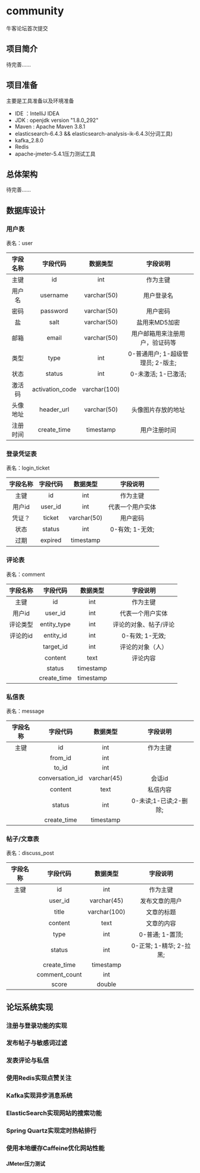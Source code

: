 # community
牛客论坛首次提交

## 项目简介
待完善……


## 项目准备
主要是工具准备以及环境准备
* IDE ：IntelliJ IDEA
* JDK : openjdk version "1.8.0_292"
* Maven : Apache Maven 3.8.1
* elasticsearch-6.4.3 && elasticsearch-analysis-ik-6.4.3(分词工具)
* kafka_2.8.0
* Redis 
* apache-jmeter-5.4.1压力测试工具


## 总体架构
待完善……

## 数据库设计

### 用户表
表名：user

| 字段名称      | 字段代码 | 数据类型     |字段说明     |
| :----:      |    :----:   |       :----:  |       :----:  |
| 主键      | id       | int   | 作为主键|
| 用户名     | username        | varchar(50)      |用户登录名|
| 密码     | password        | varchar(50)      |用户密码|
| 盐     | salt        | varchar(50)      |盐用来MD5加密|
| 邮箱     | email        | varchar(50)      |用户邮箱用来注册用户，验证码等|    
| 类型     | type        | int      |0-普通用户; 1-超级管理员; 2-版主;|
| 状态     | status        | int    |0-未激活; 1-已激活;|
| 激活码     | activation_code        | varchar(100)      |   |
| 头像地址     | header_url        | varchar(50)      |头像图片存放的地址|
| 注册时间     | create_time        | timestamp      |用户注册时间|


### 登录凭证表
表名：login_ticket

| 字段名称      | 字段代码 | 数据类型     |字段说明     |
| :----:      |    :----:   |       :----:  |       :----:  |
| 主键      | id       | int   | 作为主键|
| 用户id     | user_id        | int      |代表一个用户实体|
| 凭证？    |ticket        | varchar(50)      |用户密码|
| 状态     | status        | int      |0-有效; 1-无效;|    
| 过期     | expired        | timestamp      | |

### 评论表
表名：comment

| 字段名称      | 字段代码 | 数据类型     |字段说明     |
| :----:      |    :----:   |       :----:  |       :----:  |
| 主键      | id       | int   | 作为主键|
| 用户id     | user_id        | int      |代表一个用户实体|
| 评论类型   | entity_type      |int     |评论的对象、帖子/评论|
| 评论的id     | entity_id        | int      |0-有效; 1-无效;|    
|      | target_id        | int      | 评论的对象（人）|
|      | content        | text      | 评论内容|
|      | status        | timestamp      | |
|      | create_time        | timestamp      | |

### 私信表
表名：message

| 字段名称      | 字段代码 | 数据类型     |字段说明     |
| :----:      |    :----:   |       :----:  |       :----:  |
| 主键      | id       | int   | 作为主键|
|      | from_id        | int      ||
|    | to_id      |int     ||
|      | conversation_id        | varchar(45)      |会话id|    
|      | content        | text      | 私信内容|
|      | status        | int      | 0-未读;1-已读;2-删除;|
|      | create_time        | timestamp      | |

### 帖子/文章表
表名：discuss_post

| 字段名称      | 字段代码 | 数据类型     |字段说明     |
| :----:      |    :----:   |       :----:  |       :----:  |
| 主键      | id       | int   | 作为主键|
|      | user_id        | varchar(45)      |发布文章的用户|
|    | title      |varchar(100)     |文章的标题|
|      | content        | text      |文章的内容|    
|      | type        | int      | 0-普通; 1-置顶;|
|      | status        | int      | 0-正常; 1-精华; 2-拉黑;|
|      | create_time        | timestamp      | |
|      | comment_count        | int      | |
|      | score        | double      | |


## 论坛系统实现

### 注册与登录功能的实现

### 发布帖子与敏感词过滤

### 发表评论与私信

### 使用Redis实现点赞关注

### Kafka实现异步消息系统

### ElasticSearch实现网站的搜索功能

### Spring Quartz实现定时热帖排行

### 使用本地缓存Caffeine优化网站性能

#### JMeter压力测试

